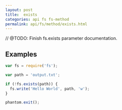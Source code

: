 ```yaml
---
layout: post
title:  exists
categories: api fs fs-method
permalink: api/fs/method/exists.html
---
```


// @TODO: Finish fs.exists parameter documentation.

## Examples

```javascript
var fs = require('fs');

var path = 'output.txt';

if (!fs.exists(path)) {
  fs.write('Hello World', path, 'w');
}

phantom.exit();
```









